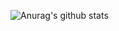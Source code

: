 ![Anurag's github stats](https://github-readme-stats.vercel.app/api?username=kaleidot725&show_icons=true&theme=radical) 
